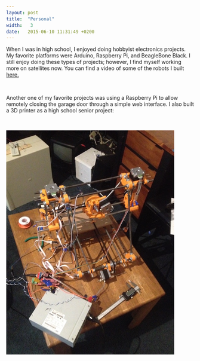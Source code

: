 ```yaml
---
layout: post
title:  "Personal"
width:   3
date:   2015-06-10 11:31:49 +0200
---
```


When I was in high school, I enjoyed doing hobbyist electronics projects. My favorite platforms were Arduino, Raspberry Pi, and BeagleBone Black. I still enjoy doing these types of projects; however, I find myself working more on satellites now. You can find a video of some of the robots I built [here.](https://www.youtube.com/watch?v=I1k-_aE0UxU)

<br>

Another one of my favorite projects was using a Raspberry Pi to allow remotely closing the garage door through a simple web interface. I also built a 3D printer as a high school senior project:

<br>

![3D Printer](./images/printer.jpg)

</div>